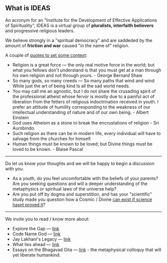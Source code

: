 ## What is IDEAS

An acronym for an "Institute for the Development of Effective Applications of Spirituality", IDEAS is a virtual group of **pluralists, interfaith believers** and progressive religious leaders.

We believe strongly in a "spiritual democracy" and are saddeded by the amount of **friction and war** caused "in the name of" religion.

A couple of [quotes to set some context](https://legacy.yieldmore.org/topics/religion/):

* Religion is a great force — the only real motive force in the world; but what you fellows don't understand is that you must get at a man through his own religion and not through yours. - George Bernard Shaw
* So many gods, so many creeds — So many paths that wind and wind While just the art of being kind Is all the sad world needs.
* You may call me an agnostic, but I do not share the crusading spirit of the professional atheist whose fervor is mostly due to a painful act of liberation from the fetters of religious indoctrination received in youth. I prefer an attitude of humility corresponding to the weakness of our intellectual understanding of nature and of our own being. - Albert Einstein
* God uses Atheism as a stone to break the encrustations of religion - Sri Aurobindo.
* Such religion as there can be in modern life, every individual will have to salvage from the churches for himself.
* Human things must be known to be loved; but Divine things must be loved to be known. - Blaise Pascal

<hr >
<!-- engage: SITE //engage-->

Do let us know your thoughts and we will be happy to begin a discussion with you.

* As a youth, do you feel uncomfortable with the beliefs of your parents? Are you seeking questions and will a deeper understanding of the metaphysics or spiritual laws of the universe help?
* Are you put off by dogma and superstition, and has your "scientific" study made you question how a Cosmic / Divine [can exist if science hasnt proved it](https://www.youtube.com/watch?v=AcqaHxI5-P8)?

<hr />
We invite you to read / know more about:

* Explore the Gap &mdash; [link](https://explorethegap.net/)
* Code Name God &mdash; [link](https://www.google.com/books/edition/Code_Name_God/kp1IDwAAQBAJ?hl=en)
* Jay Lakhani's Legacy &mdash; [link](https://hindu-academy.com/)
* What lies ahead &mdash; [link](https://beyondman.org/index.php)
* Essays on the Bhagavad Gita &mdash; [link](https://www.sabda.in/m/catalog/bookinfo.php?websec=ENGA-AA-BA-211) - the metaphysical colloquy that will yet liberate humankind.
